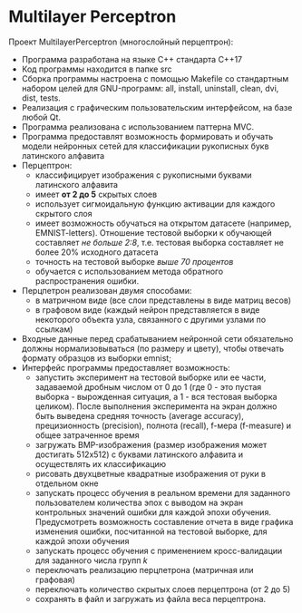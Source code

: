# Multilayer Perceptron

Проект MultilayerPerceptron (многослойный перцептрон):
- Программа разработана на языке C++ стандарта C++17
- Код программы находится в папке src
- Сборка программы настроена с помощью Makefile со стандартным набором целей для GNU-программ: all, install, uninstall, clean, dvi, dist, tests.
- Реализация с графическим пользовательским интерфейсом, на базе любой Qt.
- Программа реализована с использованием паттерна MVC.
- Программа предоставлят возможность формировать и обучать модели нейронных сетей для классификации рукописных букв латинского алфавита
- Перцептрон:
  - классифицирует изображения с рукописными буквами латинского алфавита
  - имеет **от 2 до 5** скрытых слоев
  - использует сигмоидальную функцию активации для каждого скрытого слоя
  - имеет возможность обучаться на открытом датасете (например, EMNIST-letters). Отношение тестовой выборки к обучающей составляет *не больше 2:8*, т.е. тестовая выборка составляет не более 20% исходного датасета
  - точность на тестовой выборке *выше 70 процентов*
  - обучается с использованием метода обратного распространения ошибки.
- Перцпетрон реализован *двумя* способами:
  - в матричном виде (все слои представлены в виде матриц весов)
  - в графовом виде (каждый нейрон представляется в виде некоторого объекта узла, связанного с другими узлами по ссылкам)
- Входные данные перед срабатыванием нейронной сети обязательно должны нормализовываться (по размеру и цвету), чтобы отвечать формату образцов из выборки emnist;
- Интерфейс программы предоставляет возможность:
  - запустить эксперимент на тестовой выборке или ее части, задаваемой дробным числом от 0 до 1 (где 0 - это пустая выборка - вырожденная ситуация, а 1 - вся тестовая выборка целиком). После выполнения эксперимента на экран должно быть выведена средняя точность (average accuracy), прецизионность (precision), полнота (recall), f-мера (f-measure) и общее затраченное время
  - загружать BMP-изображения (размер изображения может достигать 512x512) с буквами латинского алфавита и осуществлять их классификацию
  - рисовать двухцветные квадратные изображения от руки в отдельном окне
  - запускать процесс обучения в реальном времени для заданного пользователем количества эпох с выводом на экран контрольных значений ошибки для каждой эпохи обучения. Предусмотреть возможность составление отчета в виде графика изменения ошибки, посчитанной на тестовой выборке, для каждой эпохи обучения
  - запускать процесс обучения с применением кросс-валидации для заданного числа групп _k_
  - переключать реализацию перцпетрона (матричная или графовая)
  - переключать количество скрытых слоев перцептрона (от 2 до 5)
  - сохранять в файл и загружать из файла веса перцептрона.
